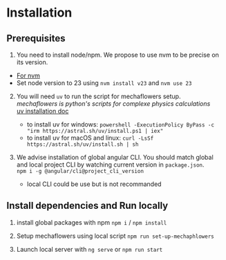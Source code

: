 # Installation

## Prerequisites
1. You need to install node/npm. We propose to use nvm to be precise on its version.  
- [For nvm](https://github.com/nvm-sh/nvm)
- Set node version to 23 using `nvm install v23` and `nvm use 23`

2. You will need `uv` to run the script for mechaflowers setup.  
*mechaflowers is python's scripts for complexe physics calculations*  
[uv installation doc](https://docs.astral.sh/uv/getting-started/installation/)
   - to install uv for windows: `powershell -ExecutionPolicy ByPass -c "irm https://astral.sh/uv/install.ps1 | iex"`
   - to install uv for macOS and linux: `curl -LsSf https://astral.sh/uv/install.sh | sh`

3. We advise installation of global angular CLI.
You should match global and local project CLI by watching current version in `package.json`.  
`npm i -g @angular/cli@project_cli_version`
    - local CLI could be use but is not recommanded

## Install dependencies and Run locally 
1. install global packages with npm `npm i` / `npm install`

2. Setup mechaflowers using local script `npm run set-up-mechaphlowers`

3. Launch local server with `ng serve` or `npm run start`
